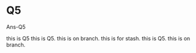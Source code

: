# Q5
Ans-Q5


this is Q5
this is Q5.
this is on branch.
this is for stash.
this is Q5.
this is on branch.
